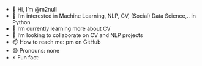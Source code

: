 - 👋 Hi, I’m @m2null
- 👀 I’m interested in Machine Learning, NLP, CV, (Social) Data Science,.. in Python
- 🌱 I’m currently learning more about CV
- 💞️ I’m looking to collaborate on CV and NLP projects
- 📫 How to reach me: pm on GitHub
- 😄 Pronouns: none
- ⚡ Fun fact: 

<!---
m2null/m2null is a ✨ special ✨ repository because its `README.md` (this file) appears on your GitHub profile.
You can click the Preview link to take a look at your changes.
--->
